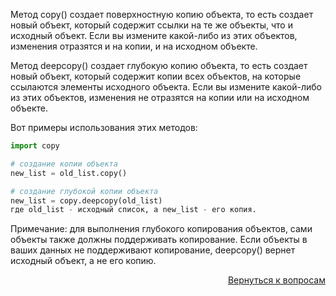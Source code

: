 Метод copy() создает поверхностную копию объекта, то есть создает новый объект, который содержит ссылки на те же
объекты, что и исходный объект. Если вы измените какой-либо из этих объектов, изменения отразятся и на копии, и на
исходном объекте.

Метод deepcopy() создает глубокую копию объекта, то есть создает новый объект, который содержит копии всех объектов, на
которые ссылаются элементы исходного объекта. Если вы измените какой-либо из этих объектов, изменения не отразятся на
копии или на исходном объекте.

Вот примеры использования этих методов:

```python
import copy

# создание копии объекта
new_list = old_list.copy()

# создание глубокой копии объекта
new_list = copy.deepcopy(old_list)
где old_list - исходный список, а new_list - его копия.
```

Примечание: для выполнения глубокого копирования объектов, сами объекты также должны поддерживать копирование. Если
объекты в ваших данных не поддерживают копирование, deepcopy() вернет исходный объект, а не его копию.

<div align="right">

[Вернуться к вопросам](../Вопросы.md)

</div>
